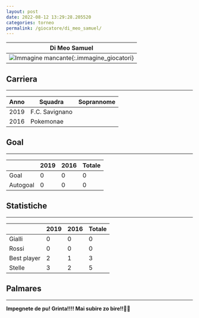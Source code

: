```yaml
---
layout: post
date: 2022-08-12 13:29:28.205520
categories: torneo
permalink: /giocatore/di_meo_samuel/
---
```

<link rel='stylesheets' href='./../assets/giocatori.css'>

| Di Meo Samuel |
|:-----:|
| ![Immagine mancante]('./../../assets/giocatori/di_meo_samuel.png){:.immagine_giocatori} |


## Carriera
----

|Anno|Squadra|Soprannome|
|:---:|---|---|
|2019|F.C. Savignano||
|2016|Pokemonae||


## Goal
----

| |2019|2016| Totale |
|---|---|---|---|
|Goal|0|0|0|
|Autogoal|0|0|0|


## Statistiche
----

| |2019|2016| Totale |
|---|---|---|---|
|Gialli|0|0|0|
|Rossi|0|0|0|
|Best player|2|1|3|
|Stelle|3|2|5|


## Palmares
----

**Impegnete de pu! Grinta!!!! Mai subire zo bire!!🍻🍻** 